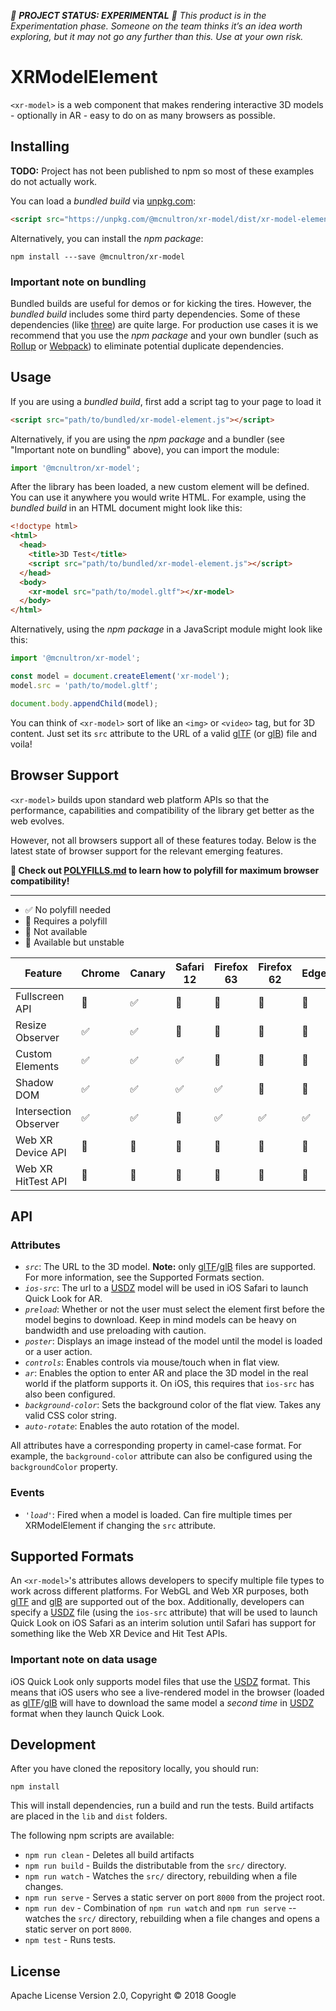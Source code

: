 *🚨 **PROJECT STATUS: EXPERIMENTAL** 🚨 This product is in the Experimentation phase. Someone on the team thinks it’s an idea worth exploring, but it may not go any further than this. Use at your own risk.*

# XRModelElement

`<xr-model>` is a web component that makes rendering interactive 3D models -
optionally in AR - easy to do on as many browsers as possible.

## Installing

**TODO:** Project has not been published to npm so most of these examples do
not actually work.

You can load a _bundled build_ via
[unpkg.com](https://unpkg.com/@mcnultron/xr-model/dist/xr-model-element.js):

```html
<script src="https://unpkg.com/@mcnultron/xr-model/dist/xr-model-element.js"></script>
```

Alternatively, you can install the _npm package_:

```
npm install ---save @mcnultron/xr-model
```

### Important note on bundling

Bundled builds are useful for demos or for kicking the tires. However,
the _bundled build_ includes some third party dependencies. Some of these
dependencies (like [three](https://threejs.org/)) are quite large. For
production use cases it is we recommend that you use the _npm package_ and your
own bundler (such as [Rollup](http://rollupjs.org) or
[Webpack](https://webpack.js.org/)) to eliminate potential duplicate
dependencies.

## Usage

If you are using a _bundled build_, first add a script tag to your page to load it

```html
<script src="path/to/bundled/xr-model-element.js"></script>
```

Alternatively, if you are using the _npm package_ and a bundler (see
"Important note on bundling" above), you can import the module:

```javascript
import '@mcnultron/xr-model';
```

After the library has been loaded, a new custom element will be defined. You can
use it anywhere you would write HTML. For example, using the _bundled build_ in
an HTML document might look like this:

```html
<!doctype html>
<html>
  <head>
    <title>3D Test</title>
    <script src="path/to/bundled/xr-model-element.js"></script>
  </head>
  <body>
    <xr-model src="path/to/model.gltf"></xr-model>
  </body>
</html>
```

Alternatively, using the _npm package_ in a JavaScript module might look like
this:

```javascript
import '@mcnultron/xr-model';

const model = document.createElement('xr-model');
model.src = 'path/to/model.gltf';

document.body.appendChild(model);
```

You can think of `<xr-model>` sort of like an `<img>` or `<video>` tag, but for
3D content. Just set its `src` attribute to the URL of a valid [glTF](glTF) (or
[glB](glB)) file and voila!

## Browser Support

`<xr-model>` builds upon standard web platform APIs so that the performance,
capabilities and compatibility of the library get better as the web evolves.

However, not all browsers support all of these features today. Below is the
latest state of browser support for the relevant emerging features.

**📢 Check out
[POLYFILLS.md](https://github.com/PolymerLabs/xr-model/blob/master/README.md) to
learn how to polyfill for maximum browser compatibility!**

---

 - ✅ No polyfill needed
 - 🚧 Requires a polyfill
 - 🚫 Not available
 - 🎌 Available but unstable

Feature                   | Chrome | Canary | Safari 12 | Firefox 63 | Firefox 62 | Edge  | IE 11
--------------------------|--------|--------|-----------|------------|------------|-------|------
Fullscreen API            |     🚧 |     ✅ |        🚧 |         🚧 |         🚧 |    🚧 |   🚧
Resize Observer           |     ✅ |     ✅ |        🚧 |         🚧 |         🚧 |    🚧 |   🚧
Custom Elements           |     ✅ |     ✅ |        ✅ |         🚧 |         🚧 |    🚧 |   🚧
Shadow DOM                |     ✅ |     ✅ |        ✅ |         ✅ |         🚧 |    🚧 |   🚧
Intersection Observer     |     ✅ |     ✅ |        🚧 |         ✅ |         ✅ |    ✅ |   🚧
Web XR Device API         |     🚫 |     🎌 |        🚫 |         🚫 |         🚫 |    🚫 |   🚫
Web XR HitTest API        |     🚫 |     🎌 |        🚫 |         🚫 |         🚫 |    🚫 |   🚫

## API

### Attributes

* *`src`*: The URL to the 3D model. **Note:** only [glTF](glTF)/[glB](glB) files are supported. For more information, see the Supported Formats section.
* *`ios-src`*: The url to a [USDZ](USDZ) model will be used in iOS Safari to launch Quick Look for AR.
* *`preload`*: Whether or not the user must select the element first before the model begins to download. Keep in mind models can be heavy on bandwidth and use preloading with caution.
* *`poster`*: Displays an image instead of the model until the model is loaded or a user action.
* *`controls`*: Enables controls via mouse/touch when in flat view.
* *`ar`*: Enables the option to enter AR and place the 3D model in the real world if the platform supports it. On iOS, this requires that `ios-src` has also been configured.
* *`background-color`*: Sets the background color of the flat view. Takes any valid CSS color string.
* *`auto-rotate`*: Enables the auto rotation of the model.

All attributes have a corresponding property in camel-case format. For example,
the `background-color` attribute can also be configured using the
`backgroundColor` property.

### Events

* *`'load'`*: Fired when a model is loaded. Can fire multiple times per XRModelElement if changing the `src` attribute.

## Supported Formats

An `<xr-model>`'s attributes allows developers to specify multiple file types to
work across different platforms. For WebGL and Web XR purposes, both
[glTF](glTF) and [glB](glB) are supported out of the box. Additionally,
developers can specify a [USDZ](USDZ) file (using the `ios-src` attribute) that
will be used to launch Quick Look on iOS Safari as an interim solution until
Safari has support for something like the Web XR Device and Hit Test APIs.

### Important note on data usage

iOS Quick Look only supports model files that use the [USDZ](USDZ) format. This
means that iOS users who see a live-rendered model in the browser (loaded as
[glTF](glTF)/[glB](glB) will have to download the same model
a _second time_ in [USDZ](USDZ) format when they launch Quick Look.

## Development

After you have cloned the repository locally, you should run:

```
npm install
```

This will install dependencies, run a build and run the tests. Build artifacts
are placed in the `lib` and `dist` folders.

The following npm scripts are available:

* `npm run clean` - Deletes all build artifacts
* `npm run build` - Builds the distributable from the `src/` directory.
* `npm run watch` - Watches the `src/` directory, rebuilding when a file changes.
* `npm run serve` - Serves a static server on port `8000` from the project root.
* `npm run dev` - Combination of `npm run watch` and `npm run serve` -- watches the `src/` directory, rebuilding when a file changes and opens a static server on port `8000`.
* `npm test` - Runs tests.

## License

Apache License Version 2.0, Copyright © 2018 Google

[USDZ]: https://graphics.pixar.com/usd/docs/Usdz-File-Format-Specification.html
[glTF]: https://github.com/KhronosGroup/glTF/tree/master/specification/2.0
[glb]: https://github.com/KhronosGroup/glTF/tree/master/specification/2.0#glb-file-format-specification
